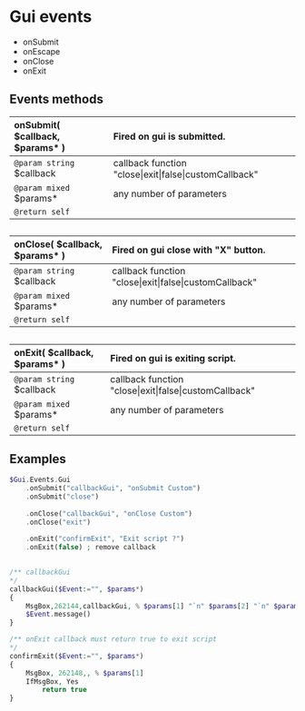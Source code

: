 # Gui events  
* onSubmit  
* onEscape  
* onClose  
* onExit  
## Events methods  
| __onSubmit__( $callback, $params* )    |Fired on gui is submitted.    |  
|:---    |:---    |  
|`@param string` $callback    |callback function "close\|exit\|false\|customCallback"    |  
|`@param mixed` $params*    |any number of parameters    |  
|`@return self`    |    |  
##  
| __onClose__( $callback, $params* )    |Fired on gui close with "X" button.    |  
|:---    |:---    |  
|`@param string` $callback    |callback function "close\|exit\|false\|customCallback"    |  
|`@param mixed` $params*    |any number of parameters    |  
|`@return self`    |    |  
##  
| __onExit__( $callback, $params* )    |Fired on gui is exiting script.    |  
|:---    |:---    |  
|`@param string` $callback    |callback function "close\|exit\|false\|customCallback"    |  
|`@param mixed` $params*    |any number of parameters    |  
|`@return self`    |    |  
##  

## Examples  

``` php
$Gui.Events.Gui    .onSubmit("callbackGui", "onSubmit Custom")     .onSubmit("close")        .onClose("callbackGui", "onClose Custom")        .onClose("exit")        .onExit("confirmExit", "Exit script ?")        .onExit(false) ; remove callback /** callbackGui*/callbackGui($Event:="", $params*){    MsgBox,262144,callbackGui, % $params[1] "`n" $params[2] "`n" $params[3],5    $Event.message()}/** onExit callback must return true to exit script*/confirmExit($Event:="", $params*){    MsgBox, 262148,, % $params[1]    IfMsgBox, Yes        return true}
```  